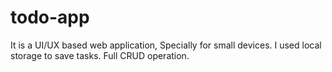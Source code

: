 # todo-app
It is  a UI/UX based web application, Specially for  small devices.
I used local storage to save tasks. Full CRUD operation.
